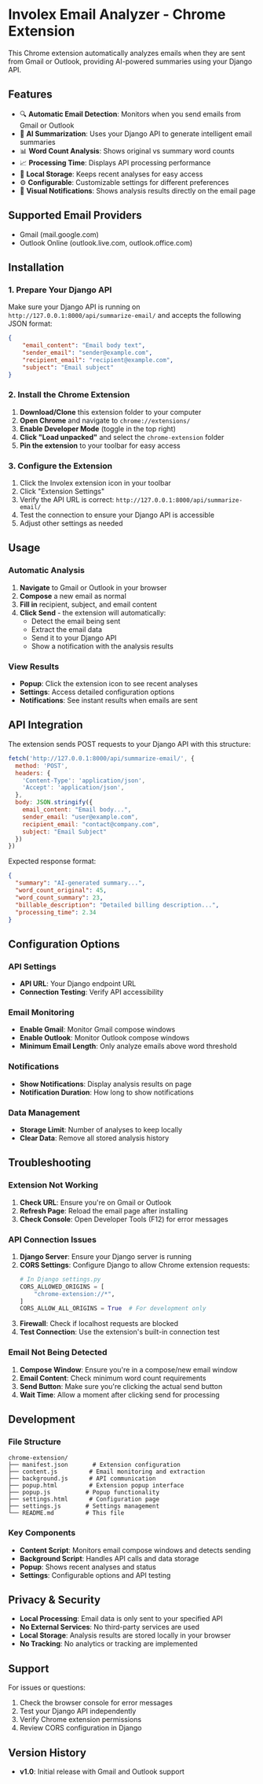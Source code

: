# Involex Email Analyzer - Chrome Extension

This Chrome extension automatically analyzes emails when they are sent from Gmail or Outlook, providing AI-powered summaries using your Django API.

## Features

- 🔍 **Automatic Email Detection**: Monitors when you send emails from Gmail or Outlook
- 🤖 **AI Summarization**: Uses your Django API to generate intelligent email summaries
- 📊 **Word Count Analysis**: Shows original vs summary word counts
- 📈 **Processing Time**: Displays API processing performance
- 💾 **Local Storage**: Keeps recent analyses for easy access
- ⚙️ **Configurable**: Customizable settings for different preferences
- 🔔 **Visual Notifications**: Shows analysis results directly on the email page

## Supported Email Providers

- Gmail (mail.google.com)
- Outlook Online (outlook.live.com, outlook.office.com)

## Installation

### 1. Prepare Your Django API

Make sure your Django API is running on `http://127.0.0.1:8000/api/summarize-email/` and accepts the following JSON format:

```json
{
    "email_content": "Email body text",
    "sender_email": "sender@example.com", 
    "recipient_email": "recipient@example.com",
    "subject": "Email subject"
}
```

### 2. Install the Chrome Extension

1. **Download/Clone** this extension folder to your computer
2. **Open Chrome** and navigate to `chrome://extensions/`
3. **Enable Developer Mode** (toggle in the top right)
4. **Click "Load unpacked"** and select the `chrome-extension` folder
5. **Pin the extension** to your toolbar for easy access

### 3. Configure the Extension

1. Click the Involex extension icon in your toolbar
2. Click "Extension Settings"
3. Verify the API URL is correct: `http://127.0.0.1:8000/api/summarize-email/`
4. Test the connection to ensure your Django API is accessible
5. Adjust other settings as needed

## Usage

### Automatic Analysis

1. **Navigate** to Gmail or Outlook in your browser
2. **Compose** a new email as normal
3. **Fill in** recipient, subject, and email content
4. **Click Send** - the extension will automatically:
   - Detect the email being sent
   - Extract the email data
   - Send it to your Django API
   - Show a notification with the analysis results

### View Results

- **Popup**: Click the extension icon to see recent analyses
- **Settings**: Access detailed configuration options
- **Notifications**: See instant results when emails are sent

## API Integration

The extension sends POST requests to your Django API with this structure:

```javascript
fetch('http://127.0.0.1:8000/api/summarize-email/', {
  method: 'POST',
  headers: {
    'Content-Type': 'application/json',
    'Accept': 'application/json',
  },
  body: JSON.stringify({
    email_content: "Email body...",
    sender_email: "user@example.com",
    recipient_email: "contact@company.com", 
    subject: "Email Subject"
  })
})
```

Expected response format:
```json
{
  "summary": "AI-generated summary...",
  "word_count_original": 45,
  "word_count_summary": 23,
  "billable_description": "Detailed billing description...",
  "processing_time": 2.34
}
```

## Configuration Options

### API Settings
- **API URL**: Your Django endpoint URL
- **Connection Testing**: Verify API accessibility

### Email Monitoring
- **Enable Gmail**: Monitor Gmail compose windows
- **Enable Outlook**: Monitor Outlook compose windows  
- **Minimum Email Length**: Only analyze emails above word threshold

### Notifications
- **Show Notifications**: Display analysis results on page
- **Notification Duration**: How long to show notifications

### Data Management
- **Storage Limit**: Number of analyses to keep locally
- **Clear Data**: Remove all stored analysis history

## Troubleshooting

### Extension Not Working
1. **Check URL**: Ensure you're on Gmail or Outlook
2. **Refresh Page**: Reload the email page after installing
3. **Check Console**: Open Developer Tools (F12) for error messages

### API Connection Issues
1. **Django Server**: Ensure your Django server is running
2. **CORS Settings**: Configure Django to allow Chrome extension requests:
   ```python
   # In Django settings.py
   CORS_ALLOWED_ORIGINS = [
       "chrome-extension://*",
   ]
   CORS_ALLOW_ALL_ORIGINS = True  # For development only
   ```
3. **Firewall**: Check if localhost requests are blocked
4. **Test Connection**: Use the extension's built-in connection test

### Email Not Being Detected
1. **Compose Window**: Ensure you're in a compose/new email window
2. **Email Content**: Check minimum word count requirements
3. **Send Button**: Make sure you're clicking the actual send button
4. **Wait Time**: Allow a moment after clicking send for processing

## Development

### File Structure
```
chrome-extension/
├── manifest.json       # Extension configuration
├── content.js         # Email monitoring and extraction
├── background.js      # API communication
├── popup.html         # Extension popup interface
├── popup.js          # Popup functionality
├── settings.html      # Configuration page
├── settings.js       # Settings management
└── README.md         # This file
```

### Key Components

- **Content Script**: Monitors email compose windows and detects sending
- **Background Script**: Handles API calls and data storage
- **Popup**: Shows recent analyses and status
- **Settings**: Configurable options and API testing

## Privacy & Security

- **Local Processing**: Email data is only sent to your specified API
- **No External Services**: No third-party services are used
- **Local Storage**: Analysis results are stored locally in your browser
- **No Tracking**: No analytics or tracking are implemented

## Support

For issues or questions:
1. Check the browser console for error messages
2. Test your Django API independently
3. Verify Chrome extension permissions
4. Review CORS configuration in Django

## Version History

- **v1.0**: Initial release with Gmail and Outlook support 